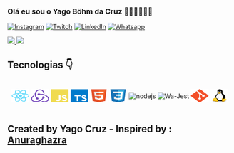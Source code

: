 ### Olá eu sou o Yago Böhm da Cruz 👋🐨🇧🇷🇦🇺

[![Instagram](https://img.shields.io/badge/Instagram-E4405F?style=for-the-badge&logo=instagram&logoColor=white)](https://www.instagram.com/yagobhmcruz21/?igshid=OGQ5ZDc2ODk2ZA%3D%3D)
[![Twitch](https://img.shields.io/badge/Twitch-9146FF?style=for-the-badge&logo=twitch&logoColor=white)](https://www.twitch.tv/madcoala021)
[![LinkedIn](https://img.shields.io/badge/LinkedIn-0077B5?style=for-the-badge&logo=linkedin&logoColor=white)](https://www.linkedin.com/in/yagobhmcruz02121/)
[![Whatsapp](https://img.shields.io/badge/WhatsApp-25D366?style=for-the-badge&logo=whatsapp&logoColor=white)](https://wa.me/5553999290598)

<a href="https://github.com/yauera021">
  <img height="150em" src="https://github-readme-stats.vercel.app/api?username=yaguera021&show_icons=true&count_private=true&theme=radical"/>
  <img height="150em" src="https://github-readme-stats.vercel.app/api/top-langs/?username=yaguera021&layout=compact&theme=radical"/>
</a>

## Tecnologias 👇
<div align="center" valign="top"><br>
  <img align="center" alt="React" height="30" width="40" src="https://raw.githubusercontent.com/devicons/devicon/master/icons/react/react-original.svg">
  <img align="center" alt="Redux" height="30" width="40" src="https://raw.githubusercontent.com/devicons/devicon/master/icons/redux/redux-original.svg">
  <img align="center" alt="Js" height="30" width="40" src="https://raw.githubusercontent.com/devicons/devicon/master/icons/javascript/javascript-plain.svg">
  <img align="center" alt="Js" height="30" width="40" src="https://raw.githubusercontent.com/devicons/devicon/master/icons/typescript/typescript-plain.svg">
  <img align="center" alt="HTML" height="30" width="40" src="https://raw.githubusercontent.com/devicons/devicon/master/icons/html5/html5-original.svg">
  <img align="center" alt="CSS" height="30" width="40" src="https://raw.githubusercontent.com/devicons/devicon/master/icons/css3/css3-original.svg">
  <img align="center" alt="nodejs" height="30" width="40" src="https://cdn.worldvectorlogo.com/logos/nodejs-icon.svg">
  <img align="center" alt="Wa-Jest" height="30" width="40" src="https://cdn.jsdelivr.net/gh/devicons/devicon/icons/jest/jest-plain.svg">
  <img align="center" alt="git" height="30" width="40" src="https://raw.githubusercontent.com/devicons/devicon/master/icons/git/git-original.svg">
  <img align="center" alt="linux" height="30" width="40" src="https://raw.githubusercontent.com/devicons/devicon/master/icons/linux/linux-original.svg">
</div><br>

</div>


## Created by Yago Cruz - Inspired by : [Anuraghazra](https://github.com/anuraghazra/github-readme-stats)

